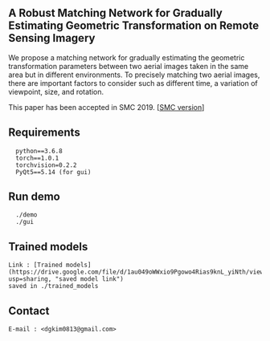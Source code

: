 ## A Robust Matching Network for Gradually Estimating Geometric Transformation on Remote Sensing Imagery

We propose a matching network for gradually estimating the geometric transformation parameters between two aerial images taken in the same area but in different environments. To precisely matching two aerial images, there are important factors to consider such as different time, a variation of viewpoint, size, and rotation.

This paper has been accepted in SMC 2019. [[SMC version](https://ieeexplore.ieee.org/document/8913881)]


## Requirements
```
  python==3.6.8
  torch==1.0.1
  torchvision=0.2.2
  PyQt5==5.14 (for gui)
```  
## Run demo
```
  ./demo
  ./gui
```  
## Trained models
```  
Link : [Trained models](https://drive.google.com/file/d/1au049oWWxio9Pgowo4Rias9knL_yiNth/view?usp=sharing, "saved model link")
saved in ./trained_models
```
## Contact
```
E-mail : <dgkim0813@gmail.com>
```
